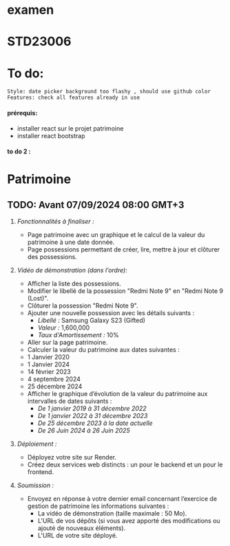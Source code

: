 # examen

# STD23006

# To do: 
    Style: date picker background too flashy , should use github color
    Features: check all features already in use

#### prérequis:

- installer react sur le projet patrimoine
- installer react bootstrap

#### to do 2 :
# Patrimoine

## TODO: Avant 07/09/2024 08:00 GMT+3

1. *Fonctionnalités à finaliser :*
   - Page patrimoine avec un graphique et le calcul de la valeur du patrimoine à une date donnée.
   - Page possessions permettant de créer, lire, mettre à jour et clôturer des possessions.

2. *Vidéo de démonstration (dans l’ordre):*
   - Afficher la liste des possessions.
   - Modifier le libellé de la possession "Redmi Note 9" en "Redmi Note 9 (Lost)".
   - Clôturer la possession "Redmi Note 9".
   - Ajouter une nouvelle possession avec les détails suivants :
     - *Libellé :* Samsung Galaxy S23 (Gifted)
     - *Valeur :* 1,600,000
     - *Taux d'Amortissement :* 10%
   - Aller sur la page patrimoine.
   - Calculer la valeur du patrimoine aux dates suivantes :
	- 1 Janvier 2020
	- 1 Janvier 2024
	- 14 février 2023
	- 4 septembre 2024
	- 25 décembre 2024
   - Afficher le graphique d’évolution de la valeur du patrimoine aux intervalles de dates suivants :
     - *De 1 janvier 2019 à 31 décembre 2022*
     - *De 1 janvier 2022 à 31 décembre 2023*
     - *De 25 décembre 2023 à la date actuelle*
     - *De 26 Juin 2024 à 26 Juin 2025*


3. *Déploiement :*
   - Déployez votre site sur Render.
   - Créez deux services web distincts : un pour le backend et un pour le frontend.

4. *Soumission :*
   - Envoyez en réponse à votre dernier email concernant l’exercice de gestion de patrimoine les informations suivantes :
     - La vidéo de démonstration (taille maximale : 50 Mo).
     - L'URL de vos dépôts (si vous avez apporté des modifications ou ajouté de nouveaux éléments).
     - L'URL de votre site déployé.